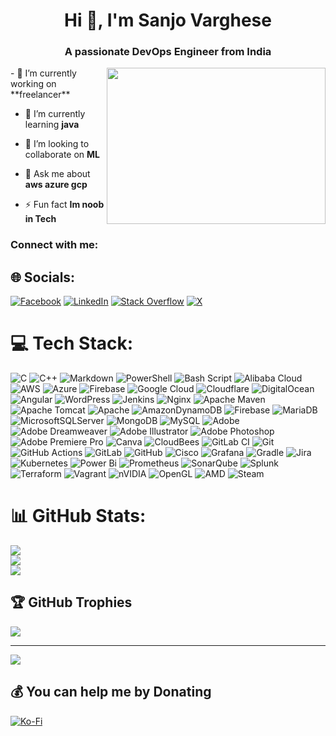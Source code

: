 <h1 align="center">Hi 👋, I'm Sanjo Varghese</h1>
<h3 align="center">A passionate DevOps Engineer from India</h3>
<img align="right" width="350" height="250" src="https://i.postimg.cc/9FMqJJKp/giphy.gif">
- 🔭 I’m currently working on **freelancer**

- 🌱 I’m currently learning **java**
 
- 👯 I’m looking to collaborate on **ML**

- 💬 Ask me about **aws azure gcp**

- ⚡ Fun fact **Im noob in Tech**

<h3 align="left">Connect with me:</h3>
<p align="left">
</p>



## 🌐 Socials:
[![Facebook](https://img.shields.io/badge/Facebook-%231877F2.svg?logo=Facebook&logoColor=white)](https://facebook.com/sanjovarghese.net) [![LinkedIn](https://img.shields.io/badge/LinkedIn-%230077B5.svg?logo=linkedin&logoColor=white)](https://linkedin.com/in/linkedin.com/in/sanjo-k-varghese-30753a168) [![Stack Overflow](https://img.shields.io/badge/-Stackoverflow-FE7A16?logo=stack-overflow&logoColor=white)](https://stackoverflow.com/users/sanjovarghese) [![X](https://img.shields.io/badge/X-black.svg?logo=X&logoColor=white)](https://x.com/sanjokvarghese) 

# 💻 Tech Stack:
![C](https://img.shields.io/badge/c-%2300599C.svg?style=for-the-badge&logo=c&logoColor=white) ![C++](https://img.shields.io/badge/c++-%2300599C.svg?style=for-the-badge&logo=c%2B%2B&logoColor=white) ![Markdown](https://img.shields.io/badge/markdown-%23000000.svg?style=for-the-badge&logo=markdown&logoColor=white) ![PowerShell](https://img.shields.io/badge/PowerShell-%235391FE.svg?style=for-the-badge&logo=powershell&logoColor=white) ![Bash Script](https://img.shields.io/badge/bash_script-%23121011.svg?style=for-the-badge&logo=gnu-bash&logoColor=white) ![Alibaba Cloud](https://img.shields.io/badge/AlibabaCloud-%23FF6701.svg?style=for-the-badge&logo=alibabacloud&logoColor=white) ![AWS](https://img.shields.io/badge/AWS-%23FF9900.svg?style=for-the-badge&logo=amazon-aws&logoColor=white) ![Azure](https://img.shields.io/badge/azure-%230072C6.svg?style=for-the-badge&logo=microsoftazure&logoColor=white) ![Firebase](https://img.shields.io/badge/firebase-%23039BE5.svg?style=for-the-badge&logo=firebase) ![Google Cloud](https://img.shields.io/badge/GoogleCloud-%234285F4.svg?style=for-the-badge&logo=google-cloud&logoColor=white) ![Cloudflare](https://img.shields.io/badge/Cloudflare-F38020?style=for-the-badge&logo=Cloudflare&logoColor=white) ![DigitalOcean](https://img.shields.io/badge/DigitalOcean-%230167ff.svg?style=for-the-badge&logo=digitalOcean&logoColor=white) ![Angular](https://img.shields.io/badge/angular-%23DD0031.svg?style=for-the-badge&logo=angular&logoColor=white) ![WordPress](https://img.shields.io/badge/WordPress-%23117AC9.svg?style=for-the-badge&logo=WordPress&logoColor=white) ![Jenkins](https://img.shields.io/badge/jenkins-%232C5263.svg?style=for-the-badge&logo=jenkins&logoColor=white) ![Nginx](https://img.shields.io/badge/nginx-%23009639.svg?style=for-the-badge&logo=nginx&logoColor=white) ![Apache Maven](https://img.shields.io/badge/Apache%20Maven-C71A36?style=for-the-badge&logo=Apache%20Maven&logoColor=white) ![Apache Tomcat](https://img.shields.io/badge/apache%20tomcat-%23F8DC75.svg?style=for-the-badge&logo=apache-tomcat&logoColor=black) ![Apache](https://img.shields.io/badge/apache-%23D42029.svg?style=for-the-badge&logo=apache&logoColor=white) ![AmazonDynamoDB](https://img.shields.io/badge/Amazon%20DynamoDB-4053D6?style=for-the-badge&logo=Amazon%20DynamoDB&logoColor=white) ![Firebase](https://img.shields.io/badge/firebase-a08021?style=for-the-badge&logo=firebase&logoColor=ffcd34) ![MariaDB](https://img.shields.io/badge/MariaDB-003545?style=for-the-badge&logo=mariadb&logoColor=white) ![MicrosoftSQLServer](https://img.shields.io/badge/Microsoft%20SQL%20Server-CC2927?style=for-the-badge&logo=microsoft%20sql%20server&logoColor=white) ![MongoDB](https://img.shields.io/badge/MongoDB-%234ea94b.svg?style=for-the-badge&logo=mongodb&logoColor=white) ![MySQL](https://img.shields.io/badge/mysql-4479A1.svg?style=for-the-badge&logo=mysql&logoColor=white) ![Adobe](https://img.shields.io/badge/adobe-%23FF0000.svg?style=for-the-badge&logo=adobe&logoColor=white) ![Adobe Dreamweaver](https://img.shields.io/badge/Adobe%20Dreamweaver-FF61F6.svg?style=for-the-badge&logo=Adobe%20Dreamweaver&logoColor=white) ![Adobe Illustrator](https://img.shields.io/badge/adobe%20illustrator-%23FF9A00.svg?style=for-the-badge&logo=adobe%20illustrator&logoColor=white) ![Adobe Photoshop](https://img.shields.io/badge/adobe%20photoshop-%2331A8FF.svg?style=for-the-badge&logo=adobe%20photoshop&logoColor=white) ![Adobe Premiere Pro](https://img.shields.io/badge/Adobe%20Premiere%20Pro-9999FF.svg?style=for-the-badge&logo=Adobe%20Premiere%20Pro&logoColor=white) ![Canva](https://img.shields.io/badge/Canva-%2300C4CC.svg?style=for-the-badge&logo=Canva&logoColor=white) ![CloudBees](https://img.shields.io/badge/CloudBees-1997B5&?logo=cloudbees&logoColor=white&style=for-the-badge) ![GitLab CI](https://img.shields.io/badge/gitlab%20CI-%23181717.svg?style=for-the-badge&logo=gitlab&logoColor=white) ![Git](https://img.shields.io/badge/git-%23F05033.svg?style=for-the-badge&logo=git&logoColor=white) ![GitHub Actions](https://img.shields.io/badge/github%20actions-%232671E5.svg?style=for-the-badge&logo=githubactions&logoColor=white) ![GitLab](https://img.shields.io/badge/gitlab-%23181717.svg?style=for-the-badge&logo=gitlab&logoColor=white) ![GitHub](https://img.shields.io/badge/github-%23121011.svg?style=for-the-badge&logo=github&logoColor=white) ![Cisco](https://img.shields.io/badge/cisco-%23049fd9.svg?style=for-the-badge&logo=cisco&logoColor=black) ![Grafana](https://img.shields.io/badge/grafana-%23F46800.svg?style=for-the-badge&logo=grafana&logoColor=white) ![Gradle](https://img.shields.io/badge/Gradle-02303A.svg?style=for-the-badge&logo=Gradle&logoColor=white) ![Jira](https://img.shields.io/badge/jira-%230A0FFF.svg?style=for-the-badge&logo=jira&logoColor=white) ![Kubernetes](https://img.shields.io/badge/kubernetes-%23326ce5.svg?style=for-the-badge&logo=kubernetes&logoColor=white) ![Power Bi](https://img.shields.io/badge/power_bi-F2C811?style=for-the-badge&logo=powerbi&logoColor=black) ![Prometheus](https://img.shields.io/badge/Prometheus-E6522C?style=for-the-badge&logo=Prometheus&logoColor=white) ![SonarQube](https://img.shields.io/badge/SonarQube-black?style=for-the-badge&logo=sonarqube&logoColor=4E9BCD) ![Splunk](https://img.shields.io/badge/splunk-%23000000.svg?style=for-the-badge&logo=splunk&logoColor=white) ![Terraform](https://img.shields.io/badge/terraform-%235835CC.svg?style=for-the-badge&logo=terraform&logoColor=white) ![Vagrant](https://img.shields.io/badge/vagrant-%231563FF.svg?style=for-the-badge&logo=vagrant&logoColor=white) ![nVIDIA](https://img.shields.io/badge/nVIDIA-%2376B900.svg?style=for-the-badge&logo=nVIDIA&logoColor=white) ![OpenGL](https://img.shields.io/badge/OpenGL-white?logo=OpenGL&style=for-the-badge) ![AMD](https://img.shields.io/badge/AMD-%23000000.svg?style=for-the-badge&logo=amd&logoColor=white) ![Steam](https://img.shields.io/badge/steam-%23000000.svg?style=for-the-badge&logo=steam&logoColor=white)
# 📊 GitHub Stats:
![](https://github-readme-stats.vercel.app/api?username=Sanjo-varghese&theme=dark&hide_border=false&include_all_commits=false&count_private=false)<br/>
![](https://github-readme-streak-stats.herokuapp.com/?user=Sanjo-varghese&theme=dark&hide_border=false)<br/>
![](https://github-readme-stats.vercel.app/api/top-langs/?username=Sanjo-varghese&theme=dark&hide_border=false&include_all_commits=false&count_private=false&layout=compact)

## 🏆 GitHub Trophies
![](https://github-profile-trophy.vercel.app/?username=Sanjo-varghese&theme=radical&no-frame=false&no-bg=true&margin-w=4)

---
[![](https://visitcount.itsvg.in/api?id=Sanjo-varghese&icon=0&color=0)](https://visitcount.itsvg.in)

  ## 💰 You can help me by Donating
  [![Ko-Fi](https://img.shields.io/badge/Ko--fi-F16061?style=for-the-badge&logo=ko-fi&logoColor=white)](https://ko-fi.com/sanjovarghese) 

  
<!-- Proudly created with GPRM ( https://gprm.itsvg.in ) -->
